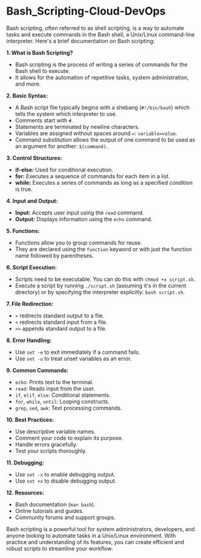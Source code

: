 # Bash_Scripting-Cloud-DevOps

Bash scripting, often referred to as shell scripting, is a way to automate tasks and execute commands in the Bash shell, a Unix/Linux command-line interpreter. Here's a brief documentation on Bash scripting:

**1. What is Bash Scripting?**

* Bash scripting is the process of writing a series of commands for the Bash shell to execute.
* It allows for the automation of repetitive tasks, system administration, and more.

**2. Basic Syntax:**

* A Bash script file typically begins with a shebang (`#!/bin/bash`) which tells the system which interpreter to use.
* Comments start with `#`.
* Statements are terminated by newline characters.
* Variables are assigned without spaces around `=`: `variable=value`.
* Command substitution allows the output of one command to be used as an argument for another: `$(command)`.

**3. Control Structures:**

* **if-else:** Used for conditional execution.
* **for:** Executes a sequence of commands for each item in a list.
* **while:** Executes a series of commands as long as a specified condition is true.

**4. Input and Output:**

* **Input:** Accepts user input using the `read` command.
* **Output:** Displays information using the `echo` command.

**5. Functions:**

* Functions allow you to group commands for reuse.
* They are declared using the `function` keyword or with just the function name followed by parentheses.

**6. Script Execution:**

* Scripts need to be executable. You can do this with `chmod +x script.sh`.
* Execute a script by running `./script.sh` (assuming it's in the current directory) or by specifying the interpreter explicitly: `bash script.sh`.

**7. File Redirection:**

* `>` redirects standard output to a file.
* `<` redirects standard input from a file.
* `>>` appends standard output to a file.

**8. Error Handling:**

* Use `set -e` to exit immediately if a command fails.
* Use `set -u` to treat unset variables as an error.

**9. Common Commands:**

* `echo`: Prints text to the terminal.
* `read`: Reads input from the user.
* `if`, `elif`, `else`: Conditional statements.
* `for`, `while`, `until`: Looping constructs.
* `grep`, `sed`, `awk`: Text processing commands.

**10. Best Practices:**

* Use descriptive variable names.
* Comment your code to explain its purpose.
* Handle errors gracefully.
* Test your scripts thoroughly.

**11. Debugging:**

* Use `set -x` to enable debugging output.
* Use `set +x` to disable debugging output.

**12. Resources:**

* Bash documentation (`man bash`).
* Online tutorials and guides.
* Community forums and support groups.

Bash scripting is a powerful tool for system administrators, developers, and anyone looking to automate tasks in a Unix/Linux environment. With practice and understanding of its features, you can create efficient and robust scripts to streamline your workflow.
